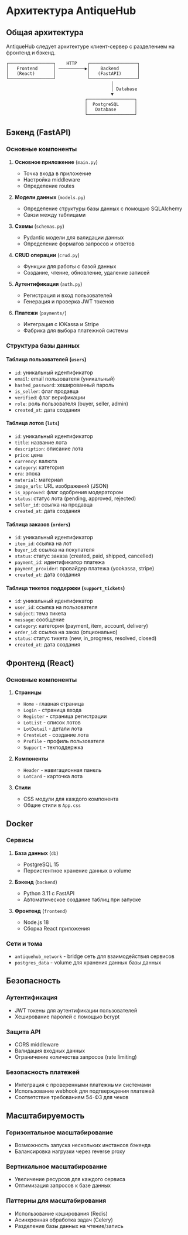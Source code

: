# Архитектура AntiqueHub

## Общая архитектура

AntiqueHub следует архитектуре клиент-сервер с разделением на фронтенд и бэкенд.

```
┌─────────────────┐    HTTP    ┌──────────────────┐
│   Frontend      │ ──────────▶│    Backend       │
│   (React)       │            │   (FastAPI)      │
└─────────────────┘            └──────────────────┘
                                        │
                                        │ Database
                                        ▼
                              ┌──────────────────┐
                              │  PostgreSQL      │
                              │   Database       │
                              └──────────────────┘
```

## Бэкенд (FastAPI)

### Основные компоненты

1. **Основное приложение** (`main.py`)
   - Точка входа в приложение
   - Настройка middleware
   - Определение routes

2. **Модели данных** (`models.py`)
   - Определение структуры базы данных с помощью SQLAlchemy
   - Связи между таблицами

3. **Схемы** (`schemas.py`)
   - Pydantic модели для валидации данных
   - Определение форматов запросов и ответов

4. **CRUD операции** (`crud.py`)
   - Функции для работы с базой данных
   - Создание, чтение, обновление, удаление записей

5. **Аутентификация** (`auth.py`)
   - Регистрация и вход пользователей
   - Генерация и проверка JWT токенов

6. **Платежи** (`payments/`)
   - Интеграция с ЮKassa и Stripe
   - Фабрика для выбора платежной системы

### Структура базы данных

#### Таблица пользователей (`users`)
- `id`: уникальный идентификатор
- `email`: email пользователя (уникальный)
- `hashed_password`: хешированный пароль
- `is_seller`: флаг продавца
- `verified`: флаг верификации
- `role`: роль пользователя (buyer, seller, admin)
- `created_at`: дата создания

#### Таблица лотов (`lots`)
- `id`: уникальный идентификатор
- `title`: название лота
- `description`: описание лота
- `price`: цена
- `currency`: валюта
- `category`: категория
- `era`: эпоха
- `material`: материал
- `image_urls`: URL изображений (JSON)
- `is_approved`: флаг одобрения модератором
- `status`: статус лота (pending, approved, rejected)
- `seller_id`: ссылка на продавца
- `created_at`: дата создания

#### Таблица заказов (`orders`)
- `id`: уникальный идентификатор
- `item_id`: ссылка на лот
- `buyer_id`: ссылка на покупателя
- `status`: статус заказа (created, paid, shipped, cancelled)
- `payment_id`: идентификатор платежа
- `payment_provider`: провайдер платежа (yookassa, stripe)
- `created_at`: дата создания

#### Таблица тикетов поддержки (`support_tickets`)
- `id`: уникальный идентификатор
- `user_id`: ссылка на пользователя
- `subject`: тема тикета
- `message`: сообщение
- `category`: категория (payment, item, account, delivery)
- `order_id`: ссылка на заказ (опционально)
- `status`: статус тикета (new, in_progress, resolved, closed)
- `created_at`: дата создания

## Фронтенд (React)

### Основные компоненты

1. **Страницы**
   - `Home` - главная страница
   - `Login` - страница входа
   - `Register` - страница регистрации
   - `LotList` - список лотов
   - `LotDetail` - детали лота
   - `CreateLot` - создание лота
   - `Profile` - профиль пользователя
   - `Support` - техподдержка

2. **Компоненты**
   - `Header` - навигационная панель
   - `LotCard` - карточка лота

3. **Стили**
   - CSS модули для каждого компонента
   - Общие стили в `App.css`

## Docker

### Сервисы

1. **База данных** (`db`)
   - PostgreSQL 15
   - Персистентное хранение данных в volume

2. **Бэкенд** (`backend`)
   - Python 3.11 с FastAPI
   - Автоматическое создание таблиц при запуске

3. **Фронтенд** (`frontend`)
   - Node.js 18
   - Сборка React приложения

### Сети и тома

- `antiquehub_network` - bridge сеть для взаимодействия сервисов
- `postgres_data` - volume для хранения данных базы данных

## Безопасность

### Аутентификация
- JWT токены для аутентификации пользователей
- Хеширование паролей с помощью bcrypt

### Защита API
- CORS middleware
- Валидация входных данных
- Ограничение количества запросов (rate limiting)

### Безопасность платежей
- Интеграция с проверенными платежными системами
- Использование webhook для подтверждения платежей
- Соответствие требованиям 54-ФЗ для чеков

## Масштабируемость

### Горизонтальное масштабирование
- Возможность запуска нескольких инстансов бэкенда
- Балансировка нагрузки через reverse proxy

### Вертикальное масштабирование
- Увеличение ресурсов для каждого сервиса
- Оптимизация запросов к базе данных

### Паттерны для масштабирования
- Использование кэширования (Redis)
- Асинхронная обработка задач (Celery)
- Разделение базы данных на чтение/запись